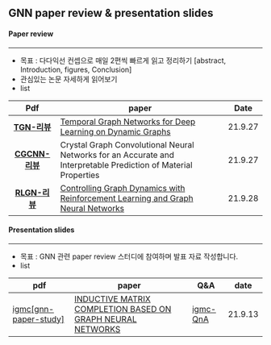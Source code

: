 ## GNN paper review & presentation slides



#### Paper review

---

- 목표 : 다다익선 컨셉으로 매일 2편씩 빠르게 읽고 정리하기
  [abstract, Introduction, figures, Conclusion]
- 관심있는 논문 자세하게 읽어보기
- list

|                             Pdf                              | paper                                                        | Date    |
| :----------------------------------------------------------: | ------------------------------------------------------------ | ------- |
| [__TGN-리뷰__](https://github.com/hybyun0121/gnn-pr/blob/main/paper-review/TGN-%EB%A6%AC%EB%B7%B0.pdf) | [Temporal Graph Networks for Deep Learning on Dynamic Graphs](https://arxiv.org/abs/2006.10637) | 21.9.27 |
| [__CGCNN-리뷰__](https://github.com/hybyun0121/gnn-pr/blob/main/paper-review/CGCNN-%EB%A6%AC%EB%B7%B0.pdf) | Crystal Graph Convolutional Neural Networks for an Accurate and Interpretable Prediction of Material Properties | 21.9.27 |
| [__RLGN-리뷰__](https://github.com/hybyun0121/gnn-pr/blob/main/paper-review/RLGN-%EB%A6%AC%EB%B7%B0.pdf) | [Controlling Graph Dynamics with Reinforcement Learning and Graph Neural Networks](https://arxiv.org/abs/2010.05313) | 21.9.28 |



#### Presentation slides

---

- 목표 : GNN 관련 paper review 스터디에 참여하며 발표 자료 작성합니다.
- list

| pdf                                                          | paper                                                        | Q&A                                                          | date    |
| ------------------------------------------------------------ | ------------------------------------------------------------ | ------------------------------------------------------------ | ------- |
| [igmc[gnn-paper-study]](https://github.com/hybyun0121/gnn-pr/blob/main/presentation-slides/igmc%5Bgnn-paper-study%5D.pdf) | [INDUCTIVE MATRIX COMPLETION BASED ON GRAPH NEURAL NETWORKS](https://arxiv.org/pdf/1904.12058.pdf) | [igmc-QnA](https://github.com/hybyun0121/gnn-pr/blob/main/presentation-slides/igmc-QnA.pdf) | 21.9.13 |

